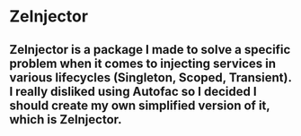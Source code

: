 # ZeInjector

## ZeInjector is a package I made to solve a specific problem when it comes to injecting services in various lifecycles (Singleton, Scoped, Transient). I really disliked using Autofac so I decided I should create my own simplified version of it, which is ZeInjector.
